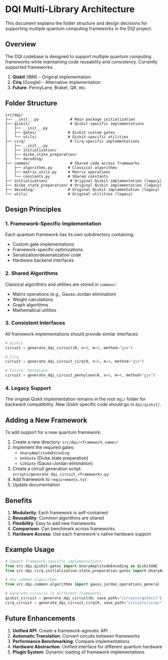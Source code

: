 # DQI Multi-Library Architecture

This document explains the folder structure and design decisions for supporting multiple quantum computing frameworks in the DQI project.

## Overview

The DQI codebase is designed to support multiple quantum computing frameworks while maintaining code reusability and consistency. Currently supported frameworks:

1. **Qiskit** (IBM) - Original implementation
2. **Cirq** (Google) - Alternative implementation
3. **Future**: PennyLane, Braket, Q#, etc.

## Folder Structure

```
src/dqi/
├── __init__.py              # Main package initialization
├── qiskit/                  # Qiskit-specific implementations
│   ├── __init__.py
│   ├── gates/              # Qiskit custom gates
│   └── utils/              # Qiskit-specific utilities
├── cirq/                    # Cirq-specific implementations
│   ├── __init__.py
│   ├── initialization/
│   ├── dicke_state_preparation/
│   └── decoding/
├── common/                  # Shared code across frameworks
│   ├── algorithms.py       # Classical algorithms
│   ├── matrix_utils.py     # Matrix operations
│   └── constants.py        # Shared constants
├── initialization/          # Original Qiskit implementation (legacy)
├── dicke_state_preparation/ # Original Qiskit implementation (legacy)
├── decoding/               # Original Qiskit implementation (legacy)
└── utils/                  # Original utilities (legacy)
```

## Design Principles

### 1. Framework-Specific Implementation
Each quantum framework has its own subdirectory containing:
- Custom gate implementations
- Framework-specific optimizations
- Serialization/deserialization code
- Hardware backend interfaces

### 2. Shared Algorithms
Classical algorithms and utilities are stored in `common/`:
- Matrix operations (e.g., Gauss-Jordan elimination)
- Weight calculations
- Graph algorithms
- Mathematical utilities

### 3. Consistent Interfaces
All framework implementations should provide similar interfaces:
```python
# Qiskit
circuit = generate_dqi_circuit(H, n=8, m=4, method="gje")

# Cirq
circuit = generate_dqi_circuit_cirq(H, n=8, m=4, method="gje")

# Future: PennyLane
circuit = generate_dqi_circuit_pennylane(H, n=8, m=4, method="gje")
```

### 4. Legacy Support
The original Qiskit implementation remains in the root `dqi/` folder for backward compatibility. New Qiskit-specific code should go in `dqi/qiskit/`.

## Adding a New Framework

To add support for a new quantum framework:

1. Create a new directory: `src/dqi/<framework_name>/`
2. Implement the required gates:
   - `UnaryAmplitudeEncoding`
   - `UnkGate` (Dicke state preparation)
   - `GJEGate` (Gauss-Jordan elimination)
3. Create a circuit generation script: `scripts/generate_dqi_circuit_<framework>.py`
4. Add framework to `requirements.txt`
5. Update documentation

## Benefits

1. **Modularity**: Each framework is self-contained
2. **Reusability**: Common algorithms are shared
3. **Flexibility**: Easy to add new frameworks
4. **Comparison**: Can benchmark across frameworks
5. **Hardware Access**: Use each framework's native hardware support

## Example Usage

```python
# Import framework-specific implementations
from src.dqi.qiskit.gates import UnaryAmplitudeEncoding as QiskitUAE
from src.dqi.cirq.initialization.state_preparation.gates import UnaryAmplitudeEncoding as CirqUAE

# Use common algorithms
from src.dqi.common.algorithms import gauss_jordan_operations_general

# Generate circuits in different frameworks
qiskit_circuit = generate_dqi_circuit(H, save_path="circuits/qiskit/")
cirq_circuit = generate_dqi_circuit_cirq(H, save_path="circuits/cirq/")
```

## Future Enhancements

1. **Unified API**: Create a framework-agnostic API
2. **Automatic Translation**: Convert circuits between frameworks
3. **Performance Benchmarking**: Compare implementations
4. **Hardware Abstraction**: Unified interface for different quantum hardware
5. **Plugin System**: Dynamic loading of framework implementations 